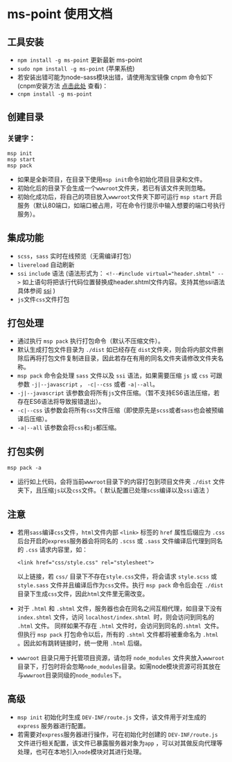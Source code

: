 # ms-point 使用文档

## 工具安装

+ `npm install -g ms-point` 更新最新 ms-point
+ `sudo npm install -g ms-point` (苹果系统)
+ 若安装出错可能为node-sass模块出错，请使用淘宝镜像 cnpm 命令如下(cnpm安装方法 <a href="https://npm.taobao.org/">点击此处</a> 查看)：
+ `cnpm install -g ms-point`

## 创建目录

### 关键字：

    msp init
    msp start
    msp pack

+ 如果是全新项目，在目录下使用`msp init`命令初始化项目目录和文件。
+ 初始化后的目录下会生成一个`wwwroot`文件夹，若已有该文件夹则忽略。
+ 初始化成功后，将自己的项目放入`wwwroot`文件夹下即可运行 `msp start` 开启服务（默认80端口，如端口被占用，可在命令行提示中输入想要的端口号执行服务）。

## 集成功能

+ `scss`，`sass` 实时在线预览（无需编译打包）
+ `livereload` 自动刷新
+ `ssi` `include` 语法 (语法形式为： `<!--#include virtual="header.shtml" -->` 如上语句将把该行代码位置替换成header.shtml文件内容。支持其他ssi语法 具体参阅 <a href="https://www.npmjs.com/package/ssi">ssi</a> )
+ `js`文件`css`文件打包 

## 打包处理

+ 通过执行 `msp pack` 执行打包命令（默认不压缩文件）。
+ 默认生成打包文件目录为 `./dist` 如已经存在 `dist`文件夹，则会将内部文件删除后再将打包文件复制进目录，因此若存在有用的同名文件夹请修改文件夹名称。
+ `msp pack` 命令会处理 `sass` 文件以及 `ssi` 语法，如果需要压缩 `js` 或 `css` 可跟参数 `-j|--javascript` ， `-c|--css` 或者 `-a|--all`。
+ `-j|--javascript` 该参数会将所有`js`文件压缩。（暂不支持ES6语法压缩，若存在ES6语法将导致报错退出）。
+ `-c|--css` 该参数会将所有`css`文件压缩（即使原先是`scss`或者`sass`也会被预编译后压缩）。
+ `-a|--all` 该参数会将`css`和`js`都压缩。

## 打包实例

	msp pack -a

+ 运行如上代码，会将当前`wwwroot`目录下的内容打包到项目文件夹 `./dist` 文件夹下，且压缩`js`以及`css`文件。（ 默认配置已处理`scss`编译以及`ssi`语法 ）

## 注意

+ 若用`sass`编译`css`文件，`html`文件内部 `<link>` 标签的 `href` 属性后缀应为 `.css` 后台开启的`express`服务器会将同名的 `.scss` 或 `.sass` 文件编译后代理到同名的 `.css` 请求内容里，如：

	`<link href="css/style.css" rel="stylesheet">`

  以上链接，若 `css/` 目录下不存在`style.css`文件，将会请求 `style.scss` 或 `style.sass` 文件并且编译后作为`css`文件。执行 `msp pack` 命令后会在 `./dist` 目录下生成`css`文件，因此`html`文件里无需改变。

+ 对于 `.html` 和 `.shtml` 文件，服务器也会在同名之间互相代理，如目录下没有 `index.shtml` 文件，访问 `localhost/index.shtml `时，则会访问到同名的 `.html` 文件。 同样如果不存在 `.html` 文件时，会访问到同名的`.shtml `文件。但执行 `msp pack` 打包命令以后，所有的 `.shtml` 文件都将被重命名为 `.html` 。因此如有跳转链接时，统一使用 `.html` 后缀。

+ `wwwroot` 目录只用于托管项目资源，请勿将 `node_modules` 文件夹放入`wwwroot`目录下，打包时将会忽略`node_modules`目录。如需node模块资源可将其放在与`wwwroot`目录同级的`node_modules`下。

## 高级

+ `msp init` 初始化时生成 `DEV-INF/route.js` 文件，该文件用于对生成的 `express` 服务器进行配置。
+ 若需要对`express`服务器进行操作，可在初始化时创建的 `DEV-INF/route.js` 文件进行相关配置，该文件已暴露服务器对象为`app` ，可以对其做反向代理等处理，也可在本地引入`node`模块对其进行处理。